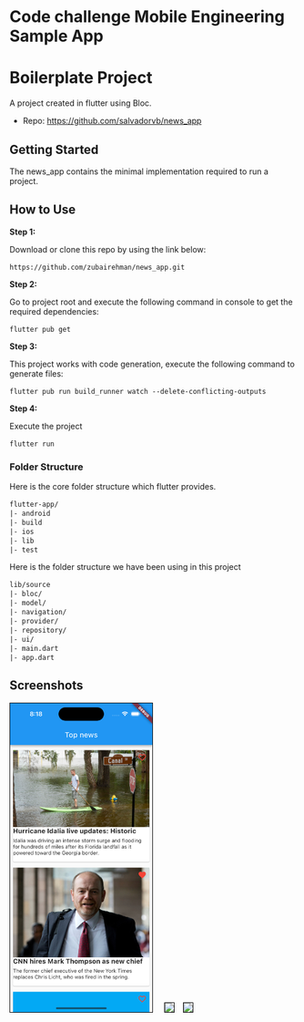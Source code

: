 # Code challenge Mobile Engineering Sample App


# Boilerplate Project

A  project created in flutter using Bloc. 

* Repo: https://github.com/salvadorvb/news_app

## Getting Started

The news_app contains the minimal implementation required to run a project. 
## How to Use

**Step 1:**

Download or clone this repo by using the link below:

```
https://github.com/zubairehman/news_app.git
```

**Step 2:**

Go to project root and execute the following command in console to get the required dependencies:

```
flutter pub get 
```

**Step 3:**

This project  works with code generation, execute the following command to generate files:

```
flutter pub run build_runner watch --delete-conflicting-outputs

```

**Step 4:**

Execute the project

```
flutter run
```


### Folder Structure
Here is the core folder structure which flutter provides.

```
flutter-app/
|- android
|- build
|- ios
|- lib
|- test
```

Here is the folder structure we have been using in this project

```
lib/source
|- bloc/
|- model/
|- navigation/
|- provider/
|- repository/
|- ui/
|- main.dart
|- app.dart
```
## Screenshots
<div >
<img src="https://github.com/salvadorvb/news_app/blob/main/images/home_list.png?raw=true" width="250" style="border: 1px solid black"/> &nbsp &nbsp
<img src="https://github.com/salvadorvb/news_app/blob/main/images/images/detail.png?raw=true" width="250" style="border: 1px solid black"/>&nbsp &nbsp
<img src="https://github.com/salvadorvb/news_app/blob/main/images/images/web.png?raw=true" width="250" style="border: 1px solid black"/>
</div>
